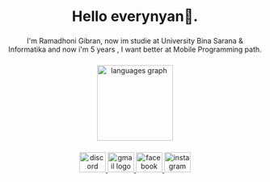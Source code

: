 <h1 align="center">Hello everynyan👋.</h1>

###

<p align="center">I'm Ramadhoni Gibran, now im studie at University Bina Sarana & Informatika and now i'm 5 years , I want better at Mobile Programming path.</p>

###

<div align="center">
  <img src="https://github-readme-stats.vercel.app/api/top-langs?username=xlramdhon1&locale=en&hide_title=false&layout=compact&card_width=320&langs_count=5&theme=dracula&hide_border=true&order=2&custom_title=BAHASA%20GUEH" height="150" alt="languages graph"  />
</div>

###

<div align="center">
  <a href="https://discord.gg/AUVj7q4QYV" target="_blank">
    <img src="https://raw.githubusercontent.com/maurodesouza/profile-readme-generator/master/src/assets/icons/social/discord/default.svg" width="52" height="40" alt="discord logo"  />
  </a>
  <a href="https://mail.google.com/mail/u/0/?fs=1&tf=cm&source=mailto&to=ramdhon1.ssss@gmail.com" target="_blank">
    <img src="https://raw.githubusercontent.com/maurodesouza/profile-readme-generator/master/src/assets/icons/social/gmail/default.svg" width="52" height="40" alt="gmail logo"  />
  </a>
  <a href="https://web.facebook.com/Ramdhon1.S/" target="_blank">
    <img src="https://raw.githubusercontent.com/maurodesouza/profile-readme-generator/master/src/assets/icons/social/facebook/default.svg" width="52" height="40" alt="facebook logo"  />
  </a>
  <a href="https://www.instagram.com/ramdhon1_/" target="_blank">
    <img src="https://raw.githubusercontent.com/maurodesouza/profile-readme-generator/master/src/assets/icons/social/instagram/default.svg" width="52" height="40" alt="instagram logo"  />
  </a>
</div>

###
